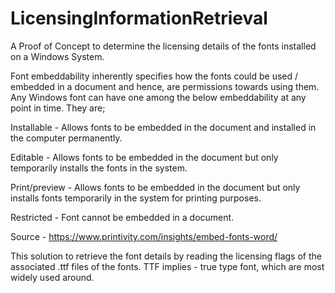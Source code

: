 # LicensingInformationRetrieval
A Proof of Concept to determine the licensing details of the fonts installed on a Windows System.

Font embeddability inherently specifies how the fonts could be used / embedded in a document and hence, are permissions towards using them. Any Windows font can have one among the below embeddability at any point in time. They are;

Installable - Allows fonts to be embedded in the document and installed in the computer permanently.

Editable -  Allows fonts to be embedded in the document but only temporarily installs the fonts in the system.

Print/preview - Allows fonts to be embedded in the document but only installs fonts temporarily in the system for printing purposes.

Restricted - Font cannot be embedded in a document.

Source - https://www.printivity.com/insights/embed-fonts-word/

This solution to retrieve the font details by reading the licensing flags of the associated .ttf files of the fonts. TTF implies - true type font, which are most widely used around.

